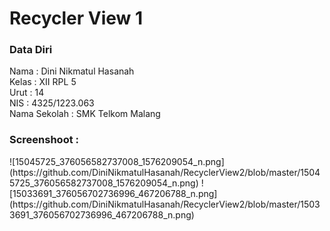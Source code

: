 <h1>Recycler View 1</h1>

<h3>Data Diri</h3>
Nama : Dini Nikmatul Hasanah <br>
Kelas : XII RPL 5 <br>
Urut : 14 <br>
NIS : 4325/1223.063 <br>
Nama Sekolah : SMK Telkom Malang <br>

<h3>Screenshoot :</h3>
![15045725_376056582737008_1576209054_n.png](https://github.com/DiniNikmatulHasanah/RecyclerView2/blob/master/15045725_376056582737008_1576209054_n.png)
![15033691_376056702736996_467206788_n.png](https://github.com/DiniNikmatulHasanah/RecyclerView2/blob/master/15033691_376056702736996_467206788_n.png)

